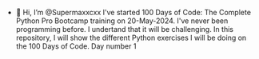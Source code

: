 - 👋 Hi, I’m @Supermaxxcxx
I've started 100 Days of Code: The Complete Python Pro Bootcamp training on 20-May-2024.
I've never been programming before.
I undertand that it will be challenging.
In this repository, I will show the different Python exercises I will be doing on the 100 Days of Code.
Day number 1

